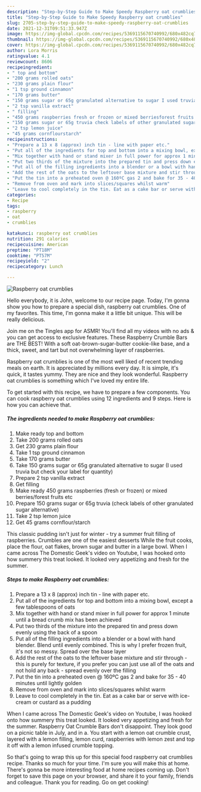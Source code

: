 ```yaml
---
description: "Step-by-Step Guide to Make Speedy Raspberry oat crumblies"
title: "Step-by-Step Guide to Make Speedy Raspberry oat crumblies"
slug: 2705-step-by-step-guide-to-make-speedy-raspberry-oat-crumblies
date: 2021-12-31T09:51:33.947Z
image: https://img-global.cpcdn.com/recipes/5369115670740992/680x482cq70/raspberry-oat-crumblies-recipe-main-photo.jpg
thumbnail: https://img-global.cpcdn.com/recipes/5369115670740992/680x482cq70/raspberry-oat-crumblies-recipe-main-photo.jpg
cover: https://img-global.cpcdn.com/recipes/5369115670740992/680x482cq70/raspberry-oat-crumblies-recipe-main-photo.jpg
author: Lora Morris
ratingvalue: 4.1
reviewcount: 8606
recipeingredient:
- " top and bottom"
- "200 grams rolled oats"
- "230 grams plain flour"
- "1 tsp ground cinnamon"
- "170 grams butter"
- "150 grams sugar or 65g granulated alternative to sugar I used truvia but check your label for quantity"
- "2 tsp vanilla extract"
- " filling"
- "450 grams raspberries fresh or frozen or mixed berriesforest fruits etc"
- "150 grams sugar or 65g truvia check labels of other granulated sugar alternative"
- "2 tsp lemon juice"
- "45 grams cornflourstarch"
recipeinstructions:
- "Prepare a 13 x 8 (approx) inch tin - line with paper etc."
- "Put all of the ingredients for top and bottom into a mixing bowl, except a few tablespoons of oats"
- "Mix together with hand or stand mixer in full power for approx 1 minute until a bread crumb mix has been achieved"
- "Put two thirds of the mixture into the prepared tin and press down evenly using the back of a spoon"
- "Put all of the filling ingredients into a blender or a bowl with hand blender. Blend until evenly combined. This is why I prefer frozen fruit, it&#39;s not so messy. Spread over the base layer"
- "Add the rest of the oats to the leftover base mixture and stir through - this is purely for texture, if you prefer you can just use all of the oats and not hold any back - spread evenly over the filling"
- "Put the tin into a preheated oven @ 160ºC gas 2 and bake for 35 - 40 minutes until lightly golden"
- "Remove from oven and mark into slices/squares whilst warm"
- "Leave to cool completely in the tin. Eat as a cake bar or serve with ice-cream or custard as a pudding"
categories:
- Recipe
tags:
- raspberry
- oat
- crumblies

katakunci: raspberry oat crumblies 
nutrition: 291 calories
recipecuisine: American
preptime: "PT18M"
cooktime: "PT57M"
recipeyield: "2"
recipecategory: Lunch

---
```



![Raspberry oat crumblies](https://img-global.cpcdn.com/recipes/5369115670740992/680x482cq70/raspberry-oat-crumblies-recipe-main-photo.jpg)

Hello everybody, it is John, welcome to our recipe page. Today, I'm gonna show you how to prepare a special dish, raspberry oat crumblies. One of my favorites. This time, I'm gonna make it a little bit unique. This will be really delicious.

Join me on the Tingles app for ASMR! You&#39;ll find all my videos with no ads &amp; you can get access to exclusive features. These Raspberry Crumble Bars are THE BEST! With a soft oat-brown-sugar-butter cookie-like base, and a thick, sweet, and tart but not overwhelming layer of raspberries.

Raspberry oat crumblies is one of the most well liked of recent trending meals on earth. It is appreciated by millions every day. It is simple, it's quick, it tastes yummy. They are nice and they look wonderful. Raspberry oat crumblies is something which I've loved my entire life.


To get started with this recipe, we have to prepare a few components. You can cook raspberry oat crumblies using 12 ingredients and 9 steps. Here is how you can achieve that.

<!--inarticleads1-->

##### The ingredients needed to make Raspberry oat crumblies:

1. Make ready  top and bottom
1. Take 200 grams rolled oats
1. Get 230 grams plain flour
1. Take 1 tsp ground cinnamon
1. Take 170 grams butter
1. Take 150 grams sugar or 65g granulated alternative to sugar (I used truvia but check your label for quantity)
1. Prepare 2 tsp vanilla extract
1. Get  filling
1. Make ready 450 grams raspberries (fresh or frozen) or mixed berries/forest fruits etc
1. Prepare 150 grams sugar or 65g truvia (check labels of other granulated sugar alternative)
1. Take 2 tsp lemon juice
1. Get 45 grams cornflour/starch


This classic pudding isn&#39;t just for winter - try a summer fruit filling of raspberries. Crumbles are one of the easiest desserts While the fruit cooks, place the flour, oat flakes, brown sugar and butter in a large bowl. When I came across The Domestic Geek&#39;s video on Youtube, I was hooked onto how summery this treat looked. It looked very appetizing and fresh for the summer. 

<!--inarticleads2-->

##### Steps to make Raspberry oat crumblies:

1. Prepare a 13 x 8 (approx) inch tin - line with paper etc.
1. Put all of the ingredients for top and bottom into a mixing bowl, except a few tablespoons of oats
1. Mix together with hand or stand mixer in full power for approx 1 minute until a bread crumb mix has been achieved
1. Put two thirds of the mixture into the prepared tin and press down evenly using the back of a spoon
1. Put all of the filling ingredients into a blender or a bowl with hand blender. Blend until evenly combined. This is why I prefer frozen fruit, it&#39;s not so messy. Spread over the base layer
1. Add the rest of the oats to the leftover base mixture and stir through - this is purely for texture, if you prefer you can just use all of the oats and not hold any back - spread evenly over the filling
1. Put the tin into a preheated oven @ 160ºC gas 2 and bake for 35 - 40 minutes until lightly golden
1. Remove from oven and mark into slices/squares whilst warm
1. Leave to cool completely in the tin. Eat as a cake bar or serve with ice-cream or custard as a pudding


When I came across The Domestic Geek&#39;s video on Youtube, I was hooked onto how summery this treat looked. It looked very appetizing and fresh for the summer. Raspberry Oat Crumble Bars don&#39;t disappoint. They look good on a picnic table in July, and in a. You start with a lemon oat crumble crust, layered with a lemon filling, lemon curd, raspberries with lemon zest and top it off with a lemon infused crumble topping. 

So that's going to wrap this up for this special food raspberry oat crumblies recipe. Thanks so much for your time. I'm sure you will make this at home. There's gonna be more interesting food at home recipes coming up. Don't forget to save this page on your browser, and share it to your family, friends and colleague. Thank you for reading. Go on get cooking!
